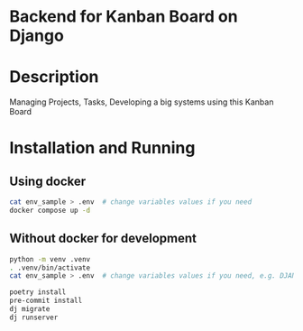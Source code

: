 # Backend for Kanban Board on Django

# Description
Managing Projects, Tasks, Developing a big systems using this Kanban Board

# Installation and Running
## Using docker
```bash
cat env_sample > .env  # change variables values if you need
docker compose up -d
```

## Without docker for development
```zsh
python -m venv .venv
. .venv/bin/activate
cat env_sample > .env  # change variables values if you need, e.g. DJANGO_SETTINGS_MODULE=src.settings.local

poetry install
pre-commit install
dj migrate
dj runserver
```
